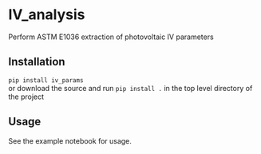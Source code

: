 # IV_analysis
Perform ASTM E1036 extraction of photovoltaic IV parameters

## Installation
`pip install iv_params`  
or download the source and run `pip install .` in the top level directory of the project

## Usage
See the example notebook for usage.
